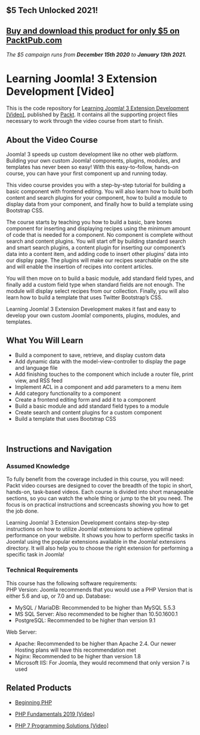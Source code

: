 ## $5 Tech Unlocked 2021!
[Buy and download this product for only $5 on PacktPub.com](https://www.packtpub.com/)
-----
*The $5 campaign         runs from __December 15th 2020__ to __January 13th 2021.__*

# Learning Joomla! 3 Extension Development [Video]
This is the code repository for [Learning Joomla! 3 Extension Development [Video]](https://www.packtpub.com/web-development/learning-joomla-3-extension-development-video?utm_source=github&utm_medium=repository&utm_campaign=9781782165682), published by [Packt](https://www.packtpub.com/?utm_source=github). It contains all the supporting project files necessary to work through the video course from start to finish.
## About the Video Course
	
Joomla! 3 speeds up custom development like no other web platform. Building your own custom Joomla! components, plugins, modules, and templates has never been so easy! With this easy-to-follow, hands-on course, you can have your first component up and running today.

This video course provides you with a step-by-step tutorial for building a basic component with frontend editing. You will also learn how to build both content and search plugins for your component, how to build a module to display data from your component, and finally how to build a template using Bootstrap CSS. 

The course starts by teaching you how to build a basic, bare bones component for inserting and displaying recipes using the minimum amount of code that is needed for a component. 
No component is complete without search and content plugins. You will start off by building standard search and smart search plugins, a content plugin for inserting our component’s data into a content item, and adding code to insert other plugins’ data into our display page. The plugins will make our recipes searchable on the site and will enable the insertion of recipes into content articles. 

You will then move on to build a basic module, add standard field types, and finally add a custom field type when standard fields are not enough. The module will display select recipes from our collection. Finally, you will also learn how to build a template that uses Twitter Bootstrap’s CSS.

Learning Joomla! 3 Extension Development makes it fast and easy to develop your own custom Joomla! components, plugins, modules, and templates.

<H2>What You Will Learn</H2>
<DIV class=book-info-will-learn-text>
<UL>
<LI>Build a component to save, retrieve, and display custom data 
<LI>Add dynamic data with the model-view-controller to display the page and language file 
<LI>Add finishing touches to the component which include a router file, print view, and RSS feed 
<LI>Implement ACL in a component and add parameters to a menu item 
<LI>Add category functionality to a component 
<LI>Create a frontend editing form and add it to a component 
<LI>Build a basic module and add standard field types to a module 
<LI>Create search and content plugins for a custom component 
<LI>Build a template that uses Bootstrap CSS </LI></UL>
<P>&nbsp;</P></DIV>

## Instructions and Navigation
### Assumed Knowledge
To fully benefit from the coverage included in this course, you will need:<br/>
Packt video courses are designed to cover the breadth of the topic in short, hands-on, task-based videos. Each course is divided into short manageable sections, so you can watch the whole thing or jump to the bit you need. The focus is on practical instructions and screencasts showing you how to get the job done.

Learning Joomla! 3 Extension Development contains step-by-step instructions on how to utilize Joomla! extensions to achieve optimal performance on your website. It shows you how to perform specific tasks in Joomla! using the popular extensions available in the Joomla! extensions directory. It will also help you to choose the right extension for performing a specific task in Joomla!
### Technical Requirements
This course has the following software requirements:<br/>
PHP Version: Joomla recommends that you would use a PHP Version that is either 5.6 and up, or 7.0 and up.
Database:
- MySQL / MariaDB: Recommended to be higher than MySQL 5.5.3
- MS SQL Server: Also recommended to be higher than 10.50.1600.1
- PostgreSQL: Recommended to be higher than version 9.1

Web Server: 

- Apache: Recommended to be higher than Apache 2.4. Our newer Hosting plans will have this recommendation met
- Nginx: Recommended to be higher than version 1.8
- Microsoft IIS: For Joomla, they would recommend that only version 7 is used

## Related Products
* [Beginning PHP](https://www.packtpub.com/web-development/learning-joomla-3-extension-development-video?utm_source=github&utm_medium=repository&utm_campaign=9781782165682)

* [PHP Fundamentals 2019 [Video]](https://www.packtpub.com/web-development/learning-joomla-3-extension-development-video?utm_source=github&utm_medium=repository&utm_campaign=9781782165682)

* [PHP 7 Programming Solutions [Video]](https://www.packtpub.com/web-development/learning-joomla-3-extension-development-video?utm_source=github&utm_medium=repository&utm_campaign=9781782165682)

